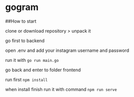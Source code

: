 # gogram

##How to start

clone or download repository > unpack it

go first to backend

open .env and add your instagram username and password

run it with ```go run main.go```

go back and enter to folder frontend

run first 
```npm install```

when install finish run it with command ```npm run serve```
